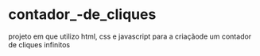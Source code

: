 # contador_-de_cliques
projeto em que utilizo html, css e javascript para a criaçãode um contador de cliques infinitos 

